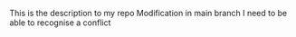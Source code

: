 This is the description to my repo
Modification in main branch
I need to be able to recognise a conflict